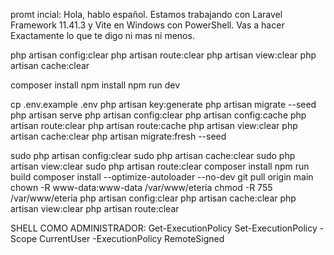 promt incial:
Hola, hablo español. Estamos trabajando con Laravel Framework 11.41.3 y Vite en Windows con PowerShell.
Vas a hacer Exactamente lo que te digo ni mas ni menos.


php artisan config:clear 
php artisan route:clear 
php artisan view:clear
php artisan cache:clear

composer install
npm install
npm run dev

cp .env.example .env
php artisan key:generate
php artisan migrate --seed
php artisan serve
php artisan config:clear 
php artisan config:cache 
php artisan route:clear 
php artisan route:cache
php artisan view:clear
php artisan cache:clear
php artisan migrate:fresh --seed

sudo php artisan config:clear
sudo php artisan cache:clear
sudo php artisan view:clear
sudo php artisan route:clear
composer install
npm run build 
composer install --optimize-autoloader --no-dev 
git pull origin main
chown -R www-data:www-data /var/www/eteria
chmod -R 755 /var/www/eteria
php artisan config:clear
php artisan cache:clear
php artisan view:clear
php artisan route:clear

SHELL COMO ADMINISTRADOR: 
Get-ExecutionPolicy 
Set-ExecutionPolicy -Scope CurrentUser -ExecutionPolicy RemoteSigned
